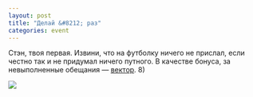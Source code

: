 ```yaml
---
layout: post
title: "Делай &#8212; раз"
categories: event
---
```

Стэн, твоя первая. Извини, что на футболку ничего не прислал, если честно так и не придумал ничего путного. В качестве бонуса, за невыполненные обещания — [вектор](https://quillcraft.ru/files/urban_roots.ai). 8)

![](https://pics.livejournal.com/quillcraft/pic/000w8cew)